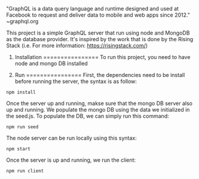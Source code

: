 "GraphQL is a data query language and runtime designed and used at Facebook to request and deliver data to mobile and web apps since 2012." ~graphql.org

This project is a simple GraphQL server that run using node and MongoDB as the database provider. 
It's inspired by the work that is done by the Rising Stack (i.e. For more information: https://risingstack.com/)

1. Installation
================
To run this project, you need to have node and mongo DB installed

2. Run
================
First, the dependencies need to be install before running the server, the syntax is as follow:
```
npm install
```
Once the server up and running, makse sure that the mongo DB server also up and running. 
We populate the mongo DB using the data we initialized in the seed.js. 
To populate the DB, we can simply run this command:
```
npm run seed
```
The node server can be run locally using this syntax:
```
npm start
```
Once the server is up and running, we run the client:
```
npm run client
```

